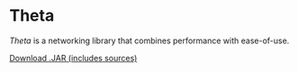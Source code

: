 Theta
=====

_Theta_ is a networking library that combines performance with ease-of-use.

[Download .JAR (includes sources)](http://theta.jire.org/theta.jar)
